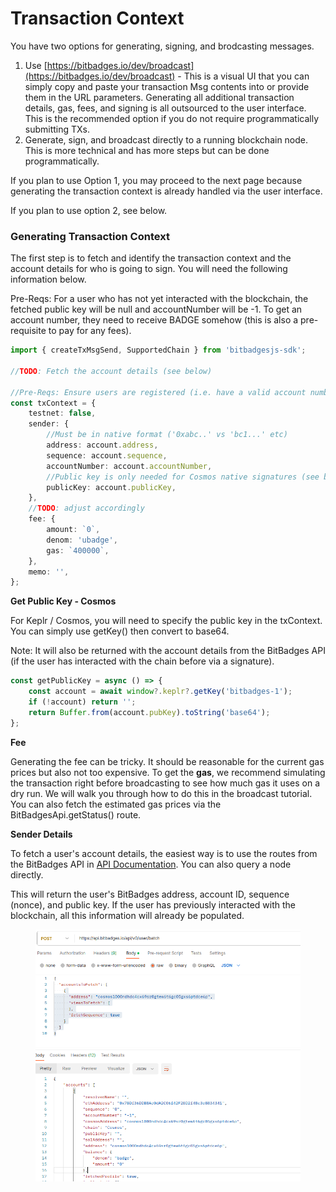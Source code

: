 # Transaction Context

You have two options for generating, signing, and brodcasting messages.

1. Use [https://bitbadges.io/dev/broadcast](https://bitbadges.io/dev/broadcast) - This is a visual UI that you can simply copy and paste your transaction Msg contents into or provide them in the URL parameters. Generating all additional transaction details, gas, fees, and signing is all outsourced to the user interface. This is the recommended option if you do not require programmatically submitting TXs.
2. Generate, sign, and broadcast directly to a running blockchain node. This is more technical and has more steps but can be done programmatically.

If you plan to use Option 1, you may proceed to the next page because generating the transaction context is already handled via the user interface.

If you plan to use option 2, see below.

### Generating Transaction Context

The first step is to fetch and identify the transaction context and the account details for who is going to sign. You will need the following information below.

Pre-Reqs: For a user who has not yet interacted with the blockchain, the fetched public key will be null and accountNumber will be -1. To get an account number, they need to receive BADGE somehow (this is also a pre-requisite to pay for any fees).

```typescript
import { createTxMsgSend, SupportedChain } from 'bitbadgesjs-sdk';

//TODO: Fetch the account details (see below)

//Pre-Reqs: Ensure users are registered (i.e. have a valid account number) or else this will fail
const txContext = {
    testnet: false,
    sender: {
        //Must be in native format ('0xabc..' vs 'bc1...' etc)
        address: account.address,
        sequence: account.sequence,
        accountNumber: account.accountNumber,
        //Public key is only needed for Cosmos native signatures (see below). '' if non-Cosmos
        publicKey: account.publicKey,
    },
    //TODO: adjust accordingly
    fee: {
        amount: `0`,
        denom: 'ubadge',
        gas: `400000`,
    },
    memo: '',
};
```

**Get Public Key - Cosmos**

For Keplr / Cosmos, you will need to specify the public key in the txContext. You can simply use getKey() then convert to base64.

Note: It will also be returned with the account details from the BitBadges API (if the user has interacted with the chain before via a signature).

```typescript
const getPublicKey = async () => {
    const account = await window?.keplr?.getKey('bitbadges-1');
    if (!account) return '';
    return Buffer.from(account.pubKey).toString('base64');
};
```

**Fee**

Generating the fee can be tricky. It should be reasonable for the current gas prices but also not too expensive. To get the **gas**, we recommend simulating the transaction right before broadcasting to see how much gas it uses on a dry run. We will walk you through how to do this in the broadcast tutorial. You can also fetch the estimated gas prices via the BitBadgesApi.getStatus() route.

**Sender Details**

To fetch a user's account details, the easiest way is to use the routes from the BitBadges API in [API Documentation](../../bitbadges-api/). You can also query a node directly.

This will return the user's BitBadges address, account ID, sequence (nonce), and public key. If the user has previously interacted with the blockchain, all this information will already be populated.

<figure><img src="../../../.gitbook/assets/image (15).png" alt=""><figcaption></figcaption></figure>
